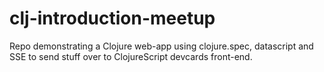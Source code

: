 # clj-introduction-meetup
Repo demonstrating a Clojure web-app using clojure.spec, datascript and SSE to send stuff over to ClojureScript devcards front-end.
